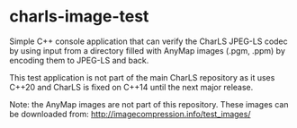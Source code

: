 # charls-image-test

Simple C++ console application that can verify the CharLS JPEG-LS codec by using input
from a directory filled with AnyMap images (.pgm, .ppm) by encoding them to JPEG-LS and back.

This test application is not part of the main CharLS repository as it uses C\++20
and CharLS is fixed on C++14 until the next major release.

Note: the AnyMap images are not part of this repository. These images can be downloaded from:
<http://imagecompression.info/test_images/>
